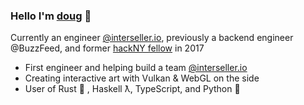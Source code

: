 ### Hello I'm <a href="https://dougrudolph.com">doug</a> 👋

Currently an engineer <a href="https://interseller.io">@interseller.io</a>, previously a backend engineer @BuzzFeed, and former <a href="https://hackny.org/">hackNY fellow</a> in 2017

- First engineer and helping build a team <a href="https://interseller.io">@interseller.io</a>
- Creating interactive art with Vulkan & WebGL on the side
- User of Rust 🦀 , Haskell ƛ, TypeScript, and Python 🐍
